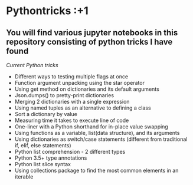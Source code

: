 # Pythontricks :+1
## You will find various jupyter notebooks in this repository consisting of python tricks I have found

*Current Python tricks*

* Different ways to testing multiple flags at once
* Function argument unpacking using the star operator
* Using get method on dictionaries and its default arguments
* Json.dumps() to pretty-print dictionaries
* Merging 2 dictionaries with a single expression
* Using named tuples as an alternative to defining a class
* Sort a dictionary by value
* Measuring time it takes to execute line of code
* One-liner with a Python shorthand for in-place value swapping
* Using functions as a variable, list(data structure), and its arguments
* Using dictionaries as switch/case statements (different from traditional if, elif, else statements)
* Python list comprehension - 2 different types
* Python 3.5+ type annotations
* Python list slice syntax
* Using collections package to find the most common elements in an iterable
